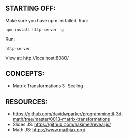 ## STARTING OFF:

Make sure you have npm installed.
Run:
```
npm install http-server -g
```

Run:
```
http-server
```

View at: http://localhost:8080/

## CONCEPTS:

* Matrix Transformations 3: Scaling

## RESOURCES:

* https://github.com/davidwparker/programmingtil-3d-math/tree/master/0013-matrix-transformations
* Slides JS: https://github.com/hakimel/reveal.js/
* Math JS: https://www.mathjax.org/
